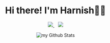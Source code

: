 <h1 align='center'>
  Hi there! I'm Harnish👨‍💻
</h1>

<p align="center">
  <a href="mailto:savadiaharnish@gmail.com">
    <img src="https://img.shields.io/badge/Email-D14836?style=for-the-badge&logo=gmail&logoColor=white" />
  </a>
  &nbsp;&nbsp;
  <a href="https://www.linkedin.com/in/harnish-savadia/">
    <img src="https://img.shields.io/badge/LinkedIn-0077B5?style=for-the-badge&logo=linkedin&logoColor=white" />        
  </a>
</p>

<p align="center">
     <img align="center" src="https://github-readme-stats.vercel.app/api?username=harnish7576&include_all_commits=true&count_private=true&show_icons=true&line_height=20&title_color=2B5BBD&icon_color=1124BB&text_color=000000" alt="my Github Stats"/>
</p>





